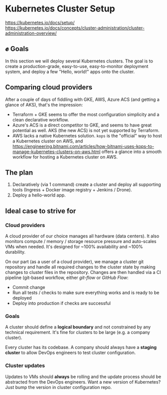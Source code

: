 # Kubernetes Cluster Setup

<https://kubernetes.io/docs/setup/>
<https://kubernetes.io/docs/concepts/cluster-administration/cluster-administration-overview/>

## ✊ Goals

In this section we will deploy several Kubernetes clusters. The goal is to create a production-grade, easy-to-use, easy-to-monitor deployment system, and deploy a few "Hello, world!" apps onto the cluster.

## Comparing cloud providers

After a couple of days of fiddling with GKE, AWS, Azure ACS (and getting a glance of AKS), that's the impression:

- Terraform + GKE seems to offer the most configuration simplicity and a clean declarative workflow.
- Azure's ACS is a direct competitor to GKE, and seems to have great potential as well. AKS (the new ACS) is not yet supported by Terraform.
- AWS lacks a native Kubernetes solution. `kops` is the "official" way to host a Kubernetes cluster on AWS, and <https://engineering.bitnami.com/articles/how-bitnami-uses-kops-to-manage-kubernetes-clusters-on-aws.html> offers a glance into a smooth workflow for hosting a Kubernetes cluster on AWS.

## The plan

1. Declaratively (via 1 command) create a cluster and deploy all supporting tools (Ingress + Docker image registry + Jenkins / Drone).
2. Deploy a hello-world app.


## Ideal case to strive for

### Cloud providers

A cloud provider of our choice manages all hardware (data centers). It also monitors compute / memory / storage resource pressure and auto-scales VMs when needed. It's designed for ~100% availability and ~100% durability.

On our part (as a user of a cloud provider), we manage a cluster git repository and handle all required changes to the cluster state by making changes to cluster files in the repository. Changes are then handled via a CI pipeline (git-based workflow, either *git-flow* or *GitHub Flow*:

- Commit change
- Run all tests / checks to make sure everything works and is ready to be deployed
- Deploy into production if checks are successful

### Goals

A cluster should define a **logical boundary** and not constrained by any technical requirement. It's fine for clusters to be large (e.g. a company cluster).

Every cluster has its codebase. A company should always have a **staging cluster** to allow DevOps engineers to test cluster configuration.

### Cluster updates

Updates to VMs should **always** be rolling and the update process should be abstracted from the DevOps engineers. Want a new version of Kubernetes? Just bump the version in cluster configuration repo.
